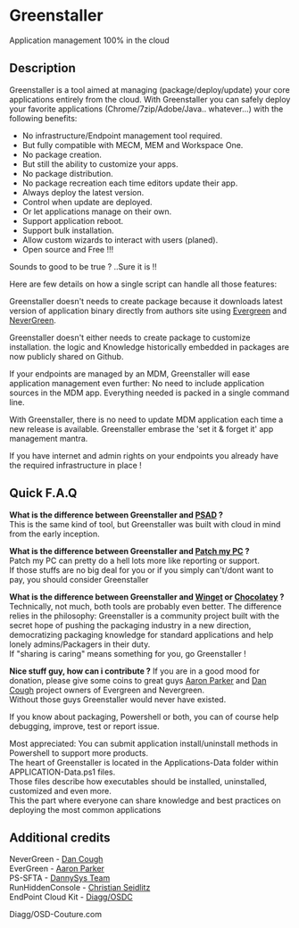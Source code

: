 # Greenstaller
Application management 100% in the cloud


## Description
Greenstaller is a tool aimed at managing (package/deploy/update) your core applications entirely from the cloud.
With Greenstaller you can safely deploy your favorite applications (Chrome/7zip/Adobe/Java.. whatever...) with the following benefits:

- No infrastructure/Endpoint management tool required.
- But fully compatible with MECM, MEM and Workspace One.
- No package creation.
- But still the ability to customize your apps.
- No package distribution.
- No package recreation each time editors update their app.
- Always deploy the latest version.
- Control when update are deployed. 
- Or let applications manage on their own.
- Support application reboot.
- Support bulk installation.
- Allow custom wizards to interact with users (planed).
- Open source and Free !!!


Sounds to good to be true ? ..Sure it is !!

Here are few details on how a single script can handle all those features:

Greenstaller doesn't needs to create package because it downloads latest version of application binary directly from authors site using [Evergreen](https://github.com/aaronparker/evergreen) and [NeverGreen](https://github.com/DanGough/Nevergreen).

Greenstaller doesn't either needs to create package to customize installation. the logic and Knowledge historically embedded in packages are now publicly shared on Github.

If your endpoints are managed by an MDM, Greenstaller will ease application management even further: No need to include application sources in the MDM app. Everything needed is packed in a single command line.

With Greenstaller, there is no need to update MDM application each time a new release is available. Greenstaller embrase the 'set it & forget it' app management mantra.  

If you have internet and admin rights on your endpoints you already have the required infrastructure in place !

## Quick F.A.Q

**What is the difference between Greenstaller and [PSAD](https://psappdeploytoolkit.com/) ?**  
This is the same kind of tool, but Greenstaller was built with cloud in mind from the early inception.

**What is the difference between Greenstaller and [Patch my PC](https://patchmypc.com/home-updater) ?**  
Patch my PC can pretty do a hell lots more like reporting or support.  
If those stuffs are no big deal for you or if you simply can't/dont want to pay, you should consider Greenstaller

**What is the difference between Greenstaller and [Winget](https://docs.microsoft.com/en-us/windows/package-manager/winget/) or [Chocolatey](https://chocolatey.org/) ?**  
Technically, not much, both tools are probably even better. The difference relies in the philosophy: Greenstaller is a community project built with the secret hope of pushing the packaging industry in a new direction, democratizing packaging knowledge for standard applications and help lonely admins/Packagers in their duty.  
If "sharing is caring" means something for you, go Greenstaller !

**Nice stuff guy, how can i contribute ?**
If you are in a good mood for donation, please give some coins to great guys [Aaron Parker](https://ko-fi.com/stealthpuppy) and [Dan Cough](https://packageology.com/about/) project owners of Evergreen and Nevergreen.  
Without those guys Greenstaller would never have existed.

If you know about packaging, Powershell or both, you can of course help debugging, improve, test or report issue.  

Most appreciated: You can submit application install/uninstall methods in Powershell to support more products.  
The heart of Greenstaller is located in the Applications-Data folder within APPLICATION-Data.ps1 files.  
Those files describe how executables should be installed, uninstalled, customized and even more.    
This the part where everyone can share knowledge and best practices on deploying the most common applications

## Additional credits
NeverGreen - [Dan Cough](https://github.com/DanGough/Nevergreen)  
EverGreen - [Aaron Parker](https://github.com/aaronparker/evergreen)  
PS-SFTA - [DannySys Team](https://github.com/DanysysTeam/PS-SFTA)  
RunHiddenConsole - [Christian Seidlitz](https://github.com/SeidChr/RunHiddenConsole)  
EndPoint Cloud Kit - [Diagg/OSDC](https://github.com/Diagg/EndPoint-CloudKit)

Diagg/OSD-Couture.com

